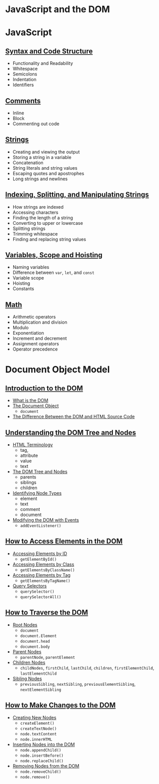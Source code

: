 # JavaScript and the DOM

# JavaScript

## [Syntax and Code Structure](https://www.digitalocean.com/community/tutorials/understanding-syntax-and-code-structure-in-javascript)

- Functionality and Readability
- Whitespace
- Semicolons
- Indentation
- Identifiers

## [Comments](https://www.digitalocean.com/community/tutorials/how-to-write-comments-in-javascript)

- Inline
- Block
- Commenting out code

## [Strings](https://www.digitalocean.com/community/tutorials/how-to-work-with-strings-in-javascript)

- Creating and viewing the output
- Storing a string in a variable
- Concatenation
- String literals and string values
- Escaping quotes and apostrophes
- Long strings and newlines

## [Indexing, Splitting, and Manipulating Strings](https://www.digitalocean.com/community/tutorials/how-to-index-split-and-manipulate-strings-in-javascript)

- How strings are indexed
- Accessing characters
- Finding the length of a string
- Converting to upper or lowercase
- Splitting strings
- Trimming whitespace
- Finding and replacing string values

## [Variables, Scope and Hoisting](https://www.digitalocean.com/community/tutorials/understanding-variables-scope-hoisting-in-javascript)

- Naming variables
- Difference between `var`, `let`, and `const`
- Variable scope
- Hoisting
- Constants

## [Math](https://www.digitalocean.com/community/tutorials/how-to-do-math-in-javascript-with-operators)

- Arithmetic operators
- Multiplication and division
- Modulo
- Exponentiation
- Increment and decrement
- Assignment operators
- Operator precedence



# Document Object Model

## [Introduction to the DOM](https://www.digitalocean.com/community/tutorials/how-to-traverse-the-dom)

- [What is the DOM](https://www.digitalocean.com/community/tutorials/introduction-to-the-dom#what-is-the-dom)
- [The Document Object](https://www.digitalocean.com/community/tutorials/introduction-to-the-dom#the-document-object)
    - `document`
- [The Difference Between the DOM and HTML Source Code](https://www.digitalocean.com/community/tutorials/introduction-to-the-dom#what-is-the-difference-between-the-dom-and-html-source-code)

## [Understanding the DOM Tree and Nodes](https://www.digitalocean.com/community/tutorials/understanding-the-dom-tree-and-nodes)

- [HTML Terminology](https://www.digitalocean.com/community/tutorials/understanding-the-dom-tree-and-nodes#html-terminology)
    - tag, 
    - attribute 
    - value 
    - text
- [The DOM Tree and Nodes](https://www.digitalocean.com/community/tutorials/understanding-the-dom-tree-and-nodes#the-dom-tree-and-nodes)
    - parents
    - siblings
    - children
- [Identifying Node Types](https://www.digitalocean.com/community/tutorials/understanding-the-dom-tree-and-nodes#identifying-node-type) 
    - element
    - text
    - comment
    - document
- [Modifying the DOM with Events](https://www.digitalocean.com/community/tutorials/understanding-the-dom-tree-and-nodes#modifying-the-dom-with-events)
    - `addEventListener()`


## [How to Access Elements in the DOM](https://www.digitalocean.com/community/tutorials/how-to-access-elements-in-the-dom)

- [Accessing Elements by ID](https://www.digitalocean.com/community/tutorials/how-to-access-elements-in-the-dom#accessing-elements-by-id)
    - `getElementById()`
- [Accessing Elements by Class](https://www.digitalocean.com/community/tutorials/how-to-access-elements-in-the-dom#accessing-elements-by-class)
    - `getElementsByClassName()`
- [Accessing Elements by Tag](https://www.digitalocean.com/community/tutorials/how-to-access-elements-in-the-dom#accessing-elements-by-tag)
    - `getElementsByTagName()`
- [Query Selectors](https://www.digitalocean.com/community/tutorials/how-to-access-elements-in-the-dom#query-selectors)
    - `querySelector()`
    - `querySelectorAll()`

## [How to Traverse the DOM](https://www.digitalocean.com/community/tutorials/how-to-traverse-the-dom)

- [Root Nodes](https://www.digitalocean.com/community/tutorials/how-to-traverse-the-dom#root-nodes)
    - `document`
    - `document.Element` 
    - `document.head` 
    - `document.body`
- [Parent Nodes](https://www.digitalocean.com/community/tutorials/how-to-traverse-the-dom#parent-nodes)
    - `parentNode`, `parentElement`
- [Children Nodes](https://www.digitalocean.com/community/tutorials/how-to-traverse-the-dom#children-nodes)
    - `childNodes`, `firstChild`, `lastChild`, `children`, `firstElementChild`, `lastElementChild`
- [Sibling Nodes](https://www.digitalocean.com/community/tutorials/how-to-traverse-the-dom#sibling-nodes)
    - `previousSibling`, `nextSibling`, `previousElementSibling`, `nextElementSibling`

## [How to Make Changes to the DOM](https://www.digitalocean.com/community/tutorials/how-to-make-changes-to-the-dom)

- [Creating New Nodes](https://www.digitalocean.com/community/tutorials/how-to-make-changes-to-the-dom#creating-new-nodes)
    - `createElement()`
    - `createTextNode()`
    - `node.textContent`
    - `node.innerHTML`
- [Inserting Nodes into the DOM](https://www.digitalocean.com/community/tutorials/how-to-make-changes-to-the-dom#inserting-nodes-into-the-dom)
    - `node.appendChild()`
    - `node.insertBefore()`
    - `node.replaceChild()`
- [Removing Nodes from the DOM](https://www.digitalocean.com/community/tutorials/how-to-make-changes-to-the-dom#removing-nodes-from-the-dom)
    - `node.removeChild()`
    - `node.remove()`
    
